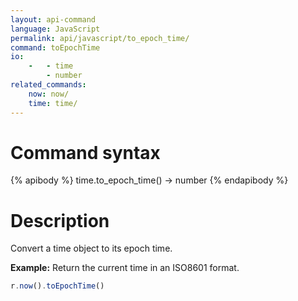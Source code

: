 ```yaml
---
layout: api-command
language: JavaScript
permalink: api/javascript/to_epoch_time/
command: toEpochTime
io:
    -   - time
        - number
related_commands:
    now: now/
    time: time/
---
```


# Command syntax #

{% apibody %}
time.to_epoch_time() &rarr; number
{% endapibody %}

# Description #

Convert a time object to its epoch time.

__Example:__ Return the current time in an ISO8601 format.

```js
r.now().toEpochTime()
```


